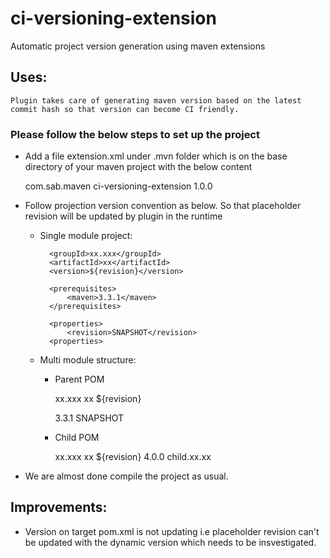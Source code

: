 # ci-versioning-extension
Automatic project version generation using maven extensions


## Uses:
``Plugin takes care of generating maven version based on the latest commit hash so that version can become CI friendly.``
### Please follow the below steps to set up the project
 * Add a file extension.xml under .mvn folder which is on the base directory of your maven project with the below content


    <extensions xmlns="http://maven.apache.org/EXTENSIONS/1.0.0" xmlns:xsi="http://www.w3.org/2001/XMLSchema-instance"
                xsi:schemaLocation="http://maven.apache.org/EXTENSIONS/1.0.0 https://maven.apache.org/xsd/core-extensions-1.0.0.xsd">
        <extension>
            <groupId>com.sab.maven</groupId>
            <artifactId>ci-versioning-extension</artifactId>
            <version>1.0.0</version>
        </extension>
    </extensions>  
    
 * Follow projection version convention as below. So that placeholder revision will be updated by plugin in the runtime
 
 
    * Single module project:
        
            <groupId>xx.xxx</groupId>
            <artifactId>xx</artifactId>
            <version>${revision}</version>
        
            <prerequisites>
                <maven>3.3.1</maven>
            </prerequisites>
        
            <properties>
                <revision>SNAPSHOT</revision>
            <properties>
            
     * Multi module structure:
         * Parent POM
             
             <groupId>xx.xxx</groupId>
             <artifactId>xx</artifactId>
             <version>${revision}</version>
                    
             <prerequisites>
                 <maven>3.3.1</maven>
             </prerequisites>
                    
             <properties>
                 <revision>SNAPSHOT</revision>
             <properties>
             
          * Child POM
          
             <parent>
                  <groupId>xx.xxx</groupId>
                  <artifactId>xx</artifactId>
                  <version>${revision}</version>
             </parent>
             <modelVersion>4.0.0</modelVersion>
             <artifactId>child.xx.xx</artifactId>
             
  
 * We are almost done compile the project as usual. 
 
 
  
## Improvements:
   * Version on target pom.xml is not updating i.e placeholder revision can't be updated with the dynamic version which needs to be insvestigated.   